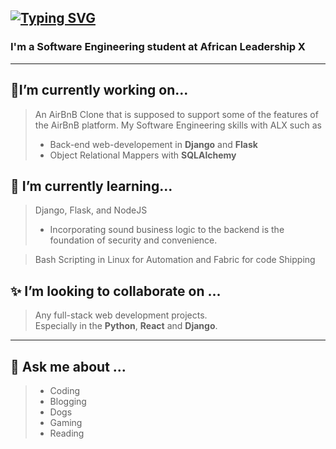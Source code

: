 
[![Typing SVG](https://readme-typing-svg.demolab.com/?lines=Hi;I+am+a+full+stack+software+engineer;and+a+SecOps+Zealot;I+am+open+to+collaboration+on+coding+projects;Django+Python+ReactJS+Javascript+C)](https://git.io/typing-svg)
---
### I'm a Software Engineering student at African Leadership X  
---
## 🔭I’m currently working on...
> An AirBnB Clone that is supposed to support some of the features of the AirBnB platform. 
> My Software Engineering skills with ALX such as
> * Back-end web-developement in **Django** and **Flask**
> * Object Relational Mappers with **SQLAlchemy**

## 🌱 I’m currently learning...
> Django, Flask, and NodeJS  
> * Incorporating sound business logic to the backend is the foundation of security and convenience.   

> Bash Scripting in Linux for Automation and Fabric for code Shipping  

## ✨ I’m looking to collaborate on ...  
> Any full-stack web development projects.  
> Especially in the **Python**, **React** and **Django**.

---
## 💬 Ask me about ...  
> * Coding  
> * Blogging  
> * Dogs  
> * Gaming  
> * Reading  
  <!--
  📫 Coding profiles.
Twitter:
Github:
Leetcode:
Hashnode:
Reddit:
Stack overflow: -->
